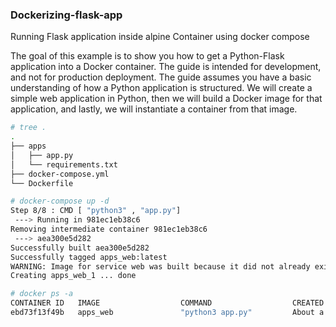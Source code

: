 ### Dockerizing-flask-app
Running Flask application inside alpine Container using docker compose


The goal of this example is to show you how to get a Python-Flask application into a Docker container. The guide is intended for development, and not for production deployment. The guide assumes you have a basic understanding of how a Python application is structured. We will create a simple web application in Python, then we will build a Docker image for that application, and lastly, we will instantiate a container from that image.


```sh
# tree .
.
├── apps
│   ├── app.py
│   └── requirements.txt
├── docker-compose.yml
└── Dockerfile
```




```sh
# docker-compose up -d
Step 8/8 : CMD [ "python3" , "app.py"]
 ---> Running in 981ec1eb38c6
Removing intermediate container 981ec1eb38c6
 ---> aea300e5d282
Successfully built aea300e5d282
Successfully tagged apps_web:latest
WARNING: Image for service web was built because it did not already exist. To rebuild this image you must use `docker-compose build` or `docker-compose up --build`.
Creating apps_web_1 ... done
```






```sh
# docker ps -a
CONTAINER ID   IMAGE                  COMMAND                  CREATED              STATUS              PORTS                                       NAMES
ebd73f13f49b   apps_web               "python3 app.py"         About a minute ago   Up About a minute   0.0.0.0:5000->5000/tcp, :::5000->5000/tcp   apps_web_1

```

